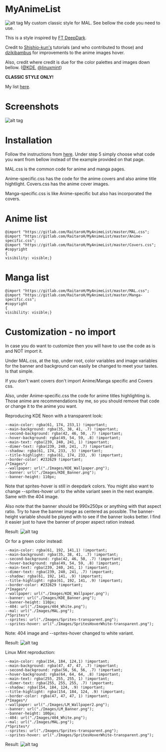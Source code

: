 # MyAnimeList
![alt tag](./Images/MyList%20-%20DeepDark.png)
My custom classic style for MAL. See bellow the code you need to use.

This is a style inspired by [FT DeepDark](https://addons.mozilla.org/en-US/firefox/addon/ft-deepdark/?src=search).

Credit to [Shishio-kun's](https://myanimelist.net/profile/Shishio-kun) tutorials (and who contributed to those) and [dzikibambus](https://myanimelist.net/profile/dzikibambus) for improvements to the anime images hover.

Also, credit where credit is due for the color palettes and images down bellow. ([@KDE](https://github.com/KDE), [@linuxmint](https://github.com/linuxmint))

<b>CLASSIC STYLE ONLY!</b>

My list [here](https://myanimelist.net/animelist/RaitaroHikami).

# Screenshots
![alt tag](./Images/Screenshot.png)

# Installation
Follow the instructions from [here](https://myanimelist.net/forum/?topicid=200320#msg8158307). Under step 5 simply choose what code you want from bellow instead of the example provided on that page.

MAL.css is the common code for anime and manga pages.

Anime-specific.css has the code for the anime covers and also anime title hightlight. Covers.css has the anime cover images.

Manga-specific.css is like Anime-specific but also has incorporated the covers.

# Anime list
```
@import "https://gitlab.com/RaitaroH/MyAnimeList/master/MAL.css";
@import "https://gitlab.com/RaitaroH/MyAnimeList/master/Anime-specific.css";
@import "https://gitlab.com/RaitaroH/MyAnimeList/master/Covers.css";
#copyright
{
visibility: visible;}
```

# Manga list
```
@import "https://gitlab.com/RaitaroH/MyAnimeList/master/MAL.css";
@import "https://gitlab.com/RaitaroH/MyAnimeList/master/Manga-specific.css";
#copyright
{
visibility: visible;}
```
# Customization - no import
In case you do want to customize then you will have to use the code as is and NOT import it.

Under MAL.css, at the top, under root, color variables and image variables for the banner and background can easily be changed to meet your tastes. Is that simple.

If you don't want covers don't import Anime/Manga specific and Covers css.

Also, under Anime-specific.css the code for anime titles highlighting is. Those anime are recommendations by me, so you should remove that code or change it to the anime you want.


Reproducing KDE Neon with a transparent look:
```
--main-color: rgba(61, 174, 233,1) !important;
--main-background: rgba(35, 38, 41, .7) !important;
--second-background: rgba(42, 46, 50, .7) !important;
--hover-background: rgba(49, 54, 59, .8) !important;
--main-text: rgba(239, 240, 241, 1) !important;
--dimer-text: rgba(239, 240, 241, .7) !important;
--shadow: rgba(61, 174, 233, .5) !important;
--title-highlight: rgba(61, 174, 233, .9) !important;
--border-color: #232629 !important;
/*Images*/
--wallpaper: url("./Images/KDE_Wallpaper.png");
--banner: url("./Images/KDE_Banner.png");
--banner-height: 110px;
```
Note that sprites-hover is still in deepdark colors. You might also want to change --sprites-hover url to the white variant seen in the next example. Same with the 404 image.

Also note that the banner should be 990x250px or anything with that aspect ratio. Try to have the banner image as centered as possible. The banner-height variable should be played with to see if the banner looks better. I find it easier just to have the banner of proper aspect ration instead.

Result:
![alt tag](./Images/KDE_Screenshot.png)

Or for a green color instead:
```
--main-color: rgba(61, 192, 141,1) !important;
--main-background: rgba(35, 38, 41, .7) !important;
--second-background: rgba(42, 46, 50, .7) !important;
--hover-background: rgba(49, 54, 59, .8) !important;
--main-text: rgba(239, 240, 241, 1) !important;
--dimer-text: rgba(239, 240, 241, .7) !important;
--shadow: rgba(61, 192, 141, .9) !important;
--title-highlight: rgba(61, 192, 141, .9) !important;
--border-color: #232629 !important;
/*Images*/
--wallpaper: url("./Images/KDE_Wallpaper.png");
--banner: url("./Images/KDE_Banner.png");
--banner-height: 110px;
--404: url("./Images/404_White.png");
--mal: url("./Images/MAL.png");
/*Sprites*/
--sprites: url("./Images/Sprites-transparent.png");
--sprites-hover: url("./Images/SpritesHoverWhite-transparent.png");
```
Note: 404 image and --sprites-hover changed to white variant.

Result:
![alt tag](./Images/KDE_Screenshot_Green.png)



Linux Mint reproduction:
```
--main-color: rgba(154, 184, 124,1) !important;
--main-background: rgba(47, 47, 47, .7) !important;
--second-background: rgba(56, 56, 56, .7) !important;
--hover-background: rgba(64, 64, 64, .8) !important;
--main-text: rgba(255, 255, 255, 1) !important;
--dimer-text: rgba(255, 255, 255, .7) !important;
--shadow: rgba(154, 184, 124, .9) !important;
--title-highlight: rgba(154, 184, 124, .9) !important;
--border-color: rgba(47, 47, 47, 1) !important;
/*Images*/
--wallpaper: url("./Images/LM_Wallpaper2.png");
--banner: url("./Images/LM_Banner.png");
--banner-height: 100px;
--404: url("./Images/404_White.png");
--mal: url("./Images/MAL.png");
/*Sprites*/
--sprites: url("./Images/Sprites-transparent.png");
--sprites-hover: url("./Images/SpritesHoverWhite-transparent.png");
```

Result:
![alt tag](./Images/LM_Screenshot.png)
